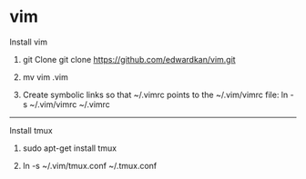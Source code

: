 # vim

Install vim

1) git Clone 
git clone https://github.com/edwardkan/vim.git

2) mv vim .vim

3) Create symbolic links so that ~/.vimrc points to the ~/.vim/vimrc file: 
ln -s ~/.vim/vimrc ~/.vimrc

-----------------------------------

Install tmux 

1) sudo apt-get install tmux

2) ln -s ~/.vim/tmux.conf ~/.tmux.conf
